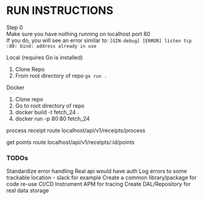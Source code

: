 # RUN INSTRUCTIONS
Step 0  
Make sure you have nothing running on localhost port 80  
If you do, you will see an error similar to:
```[GIN-debug] [ERROR] listen tcp :80: bind: address already in use```

<!-- this needs update - once we add packages -->
Local (requires Go is installed)
1. Clone Repo
2. From root directory of repo `go run .`

Docker
1. Clone repo 
2. Go to root directory of repo
3. docker build -t fetch_24 .
4. docker run -p 80:80 fetch_24

process receipt route
localhost/api/v1/receipts/process

get points route
localhost/api/v1/receipts/:id/points

### TODOs
Standardize error handling 
Real api would have auth
Log errors to some trackable location - slack for example
Create a common library/package for code re-use
CI/CD
Instrument APM for tracing
Create DAL/Repository for real data storage
